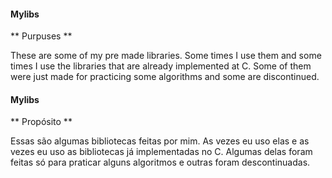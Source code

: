 #### Mylibs

** Purpuses **

These are some of my pre made libraries. Some times I use them and some times I
use the libraries that are already implemented at C. Some of them were just made
for practicing some algorithms and some are discontinued.

#### Mylibs

** Propósito **

Essas são algumas bibliotecas feitas por mim. As vezes eu uso elas e as vezes eu
uso as bibliotecas já implementadas no C. Algumas delas foram feitas só para
praticar alguns algoritmos e outras foram descontinuadas.
